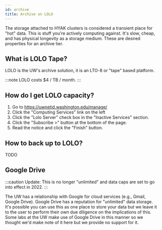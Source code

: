 ```yaml
---
id: archive
title: Archive on LOLO
---
```


The storage attached to HYAK clusters is considered a transient place for "hot" data. This is stuff you're actively computing against. It's slow, cheap, and has physical longevity as a storage medium. These are desired properties for an archive tier.

## What is LOLO Tape?

LOLO is the UW's archive solution, it is an LTO-8 or "tape" based platform.

:::note
LOLO costs $4 / TB / month.
:::

## How do I get LOLO capacity?

1. Go to https://uwnetid.washington.edu/manage/
2. Click the "Computing Services" link on the left
3. Click the "Lolo Server" check box in the "Inactive Services" section.
4. Click the "Subscribe >" button at the bottom of the page.
5. Read the notice and click the "Finish" button.

## How to back up to LOLO?

TODO

## Google Drive

:::caution
Update: This is no longer "unlimited" and data caps are set to go into effect in 2022.
:::

The UW has a relationship with Google for cloud services (e.g., Gmail, Google Drive). Google Drive has a reputation for "unlimited" data storage. It's possible you can use this as one place to store your data but we leave it to the user to perform their own due diligence on the implications of this. Some labs at the UW make use of Google Drive in this manner so we thought we'd make note of it here but we provide no support for it.
